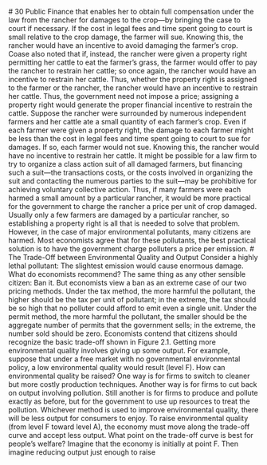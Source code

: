 \# 30 Public Finance that enables her to obtain full compensation under the law from the rancher for damages to the crop—by bringing the case to court if necessary. If the cost in legal fees and time spent going to court is small relative to the crop damage, the farmer will sue. Knowing this, the rancher would have an incentive to avoid damaging the farmer’s crop. Coase also noted that if, instead, the rancher were given a property right permitting her cattle to eat the farmer’s grass, the farmer would offer to pay the rancher to restrain her cattle; so once again, the rancher would have an incentive to restrain her cattle. Thus, whether the property right is assigned to the farmer or the rancher, the rancher would have an incentive to restrain her cattle. Thus, the government need not impose a price; assigning a property right would generate the proper financial incentive to restrain the cattle. Suppose the rancher were surrounded by numerous independent farmers and her cattle ate a small quantity of each farmer’s crop. Even if each farmer were given a property right, the damage to each farmer might be less than the cost in legal fees and time spent going to court to sue for damages. If so, each farmer would not sue. Knowing this, the rancher would have no incentive to restrain her cattle. It might be possible for a law firm to try to organize a class action suit of all damaged farmers, but financing such a suit—the transactions costs, or the costs involved in organizing the suit and contacting the numerous parties to the suit—may be prohibitive for achieving voluntary collective action. Thus, if many farmers were each harmed a small amount by a particular rancher, it would be more practical for the government to charge the rancher a price per unit of crop damaged. Usually only a few farmers are damaged by a particular rancher, so establishing a property right is all that is needed to solve that problem. However, in the case of major environmental pollutants, many citizens are harmed. Most economists agree that for these pollutants, the best practical solution is to have the government charge polluters a price per emission. # The Trade-Off between Environmental Quality and Output Consider a highly lethal pollutant: The slightest emission would cause enormous damage. What do economists recommend? The same thing as any other sensible citizen: Ban it. But economists view a ban as an extreme case of our two pricing methods. Under the tax method, the more harmful the pollutant, the higher should be the tax per unit of pollutant; in the extreme, the tax should be so high that no polluter could afford to emit even a single unit. Under the permit method, the more harmful the pollutant, the smaller should be the aggregate number of permits that the government sells; in the extreme, the number sold should be zero. Economists contend that citizens should recognize the basic trade-off shown in Figure 2.1. Getting more environmental quality involves giving up some output. For example, suppose that under a free market with no governmental environmental policy, a low environmental quality would result (level F). How can environmental quality be raised? One way is for firms to switch to cleaner but more costly production techniques. Another way is for firms to cut back on output involving pollution. Still another is for firms to produce and pollute exactly as before, but for the government to use up resources to treat the pollution. Whichever method is used to improve environmental quality, there will be less output for consumers to enjoy. To raise environmental quality (from level F toward level A), the economy must move along the trade-off curve and accept less output. What point on the trade-off curve is best for people’s welfare? Imagine that the economy is initially at point F. Then imagine reducing output just enough to raise
